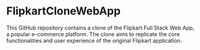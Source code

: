 # FlipkartCloneWebApp
This GitHub repository contains a clone of the Flipkart Full Stack Web App, a popular e-commerce platform. The clone aims to replicate the core functionalities and user experience of the original Flipkart application.
